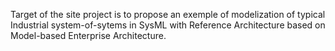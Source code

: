 Target of the site project is to propose an exemple of modelization of typical Industrial system-of-sytems in SysML with Reference Architecture based on Model-based Enterprise Architecture.



